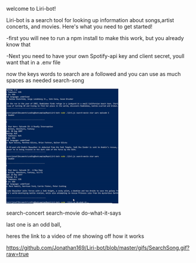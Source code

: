 welcome to Liri-bot!

Liri-bot is a search tool for looking up information about songs,artist concerts, and movies.
Here's what you need to get started!

 -first you will nee to run a npm install to make this work, but you already know that
 
 -Next you need to have your own Spotify-api key and client secret, youll want that in a .env file 
 
 now the keys words to search are a followed and you can use as much spaces as needed
 search-song <song name> 
 
 ![song gif](/gifs/Iwant.gif)
 
 
 search-concert <artist>
 search-movie <movie>
 do-what-it-says
 
 last one is an odd ball,

 heres the link to a video of me showing off how it works

https://github.com/Jonathan169/Liri-bot/blob/master/gifs/SearchSong.gif?raw=true
